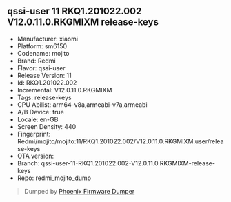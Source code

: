 ## qssi-user 11 RKQ1.201022.002 V12.0.11.0.RKGMIXM release-keys
- Manufacturer: xiaomi
- Platform: sm6150
- Codename: mojito
- Brand: Redmi
- Flavor: qssi-user
- Release Version: 11
- Id: RKQ1.201022.002
- Incremental: V12.0.11.0.RKGMIXM
- Tags: release-keys
- CPU Abilist: arm64-v8a,armeabi-v7a,armeabi
- A/B Device: true
- Locale: en-GB
- Screen Density: 440
- Fingerprint: Redmi/mojito/mojito:11/RKQ1.201022.002/V12.0.11.0.RKGMIXM:user/release-keys
- OTA version: 
- Branch: qssi-user-11-RKQ1.201022.002-V12.0.11.0.RKGMIXM-release-keys
- Repo: redmi_mojito_dump


>Dumped by [Phoenix Firmware Dumper](https://github.com/DroidDumps/phoenix_firmware_dumper)
